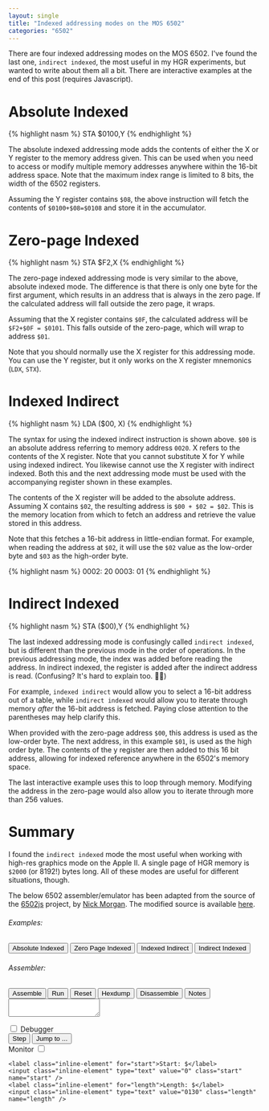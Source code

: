 ```yaml
---
layout: single
title: "Indexed addressing modes on the MOS 6502"
categories: "6502"
---
```


There are four indexed addressing modes on the MOS 6502. I've found the last one, `indirect indexed`, the most useful in my HGR experiments, but wanted to write about them all a bit. There are interactive examples at the end of this post (requires Javascript).

# Absolute Indexed

{% highlight nasm %}
STA $0100,Y
{% endhighlight %}

The absolute indexed addressing mode adds the contents of either the X or Y register to the memory address given. This can be used when you need to access or modify multiple memory addresses anywhere within the 16-bit address space. Note that the maximum index range is limited to 8 bits, the width of the 6502 registers.

Assuming the Y register contains `$08`, the above instruction will fetch the contents of `$0100+$08=$0108` and store it in the accumulator.

# Zero-page Indexed

{% highlight nasm %}
STA $F2,X
{% endhighlight %}

The zero-page indexed addressing mode is very similar to the above, absolute indexed mode. The difference is that there is only one byte for the first argument, which results in an address that is always in the zero page. If the calculated address will fall outside the zero page, it wraps.

Assuming that the X register contains `$0F`, the calculated address will be `$F2+$0F = $0101`. This falls outside of the zero-page, which will wrap to address `$01`.

Note that you should normally use the X register for this addressing mode. You can use the Y register, but it only works on the X register mnemonics (`LDX`, `STX`).

# Indexed Indirect

{% highlight nasm %}
LDA ($00, X)
{% endhighlight %}

The syntax for using the indexed indirect instruction is shown above. `$00` is an absolute address referring to memory address `0020`. X refers to the contents of the X register. Note that you cannot substitute X for Y while using indexed indirect. You likewise cannot use the X register with indirect indexed. Both this and the next addressing mode must be used with the accompanying register shown in these examples.

The contents of the X register will be added to the absolute address. Assuming X contains `$02`, the resulting address is `$00 + $02 = $02`. This is the memory location from which to fetch an address and retrieve the value stored in this address.

Note that this fetches a 16-bit address in little-endian format. For example, when reading the address at `$02`, it will use the `$02` value as the low-order byte and `$03` as the high-order byte.

{% highlight nasm %}
0002: 20 
0003: 01 
{% endhighlight %}

# Indirect Indexed

{% highlight nasm %}
STA ($00),Y
{% endhighlight %}

The last indexed addressing mode is confusingly called `indirect indexed`, but is different than the previous mode in the order of operations. In the previous addressing mode, the index was added before reading the address. In indirect indexed, the register is added after the indirect address is read. (Confusing? It's hard to explain too. 😵‍💫)

For example, `indexed indirect` would allow you to select a 16-bit address out of a table, while `indirect indexed` would allow you to iterate through memory *after* the 16-bit address is fetched. Paying close attention to the parentheses may help clarify this.

When provided with the zero-page address `$00`, this address is used as the low-order byte. The next address, in this example `$01`, is used as the high order byte. The contents of the y register are then added to this 16 bit address, allowing for indexed reference anywhere in the 6502's memory space.

The last interactive example uses this to loop through memory. Modifying the address in the zero-page would also allow you to iterate through more than 256 values.

# Summary

I found the `indirect indexed` mode the most useful when working with high-res graphics mode on the Apple II. A single page of HGR memory is `$2000` (or 8192!) bytes long. All of these modes are useful for different situations, though.

The below 6502 assembler/emulator has been adapted from the source of the [6502js](https://github.com/skilldrick/6502js) project, by [Nick Morgan](https://twitter.com/skilldrick). The modified source is available [here](/assets/6502js/assembler.js).

<div class="widget">
  <div class="examples">
    <h6>Examples:</h6>
    <input type="button" value="Absolute Indexed" class="reinitializeButton" onclick="absoluteIndexed()" />
    <input type="button" value="Zero Page Indexed" class="reinitializeButton" onclick="zeropageIndexed()" />
    <input type="button" value="Indexed Indirect" class="reinitializeButton" onclick="indexedIndirect()" />
    <input type="button" value="Indirect Indexed" class="reinitializeButton" onclick="indirectIndexed()" />
  </div>

  <div class="buttons">
    <h6>Assembler:</h6>
    <input type="button" value="Assemble" class="assembleButton" />
    <input type="button" value="Run" class="runButton" />
    <input type="button" value="Reset" class="resetButton" />
    <input type="button" value="Hexdump" class="hexdumpButton" />
    <input type="button" value="Disassemble" class="disassembleButton" />
    <input type="button" value="Notes" class="notesButton" />
  </div>


  <textarea id="exampleTextArea" class="code"></textarea>

  <canvas class="screen" width="160" height="160"></canvas>

  <div class="debugger">
    <input type="checkbox" class="debug inline-element" name="debug" />
    <label class="inline-element" for="debug">Debugger</label>
    <div class="minidebugger"></div>
    <div class="buttons">
      <input type="button" value="Step" class="stepButton" />
      <input type="button" value="Jump to ..." class="gotoButton" />
    </div>
  </div>

  <div class="monitorControls">
    <label class="inline-element" for="monitoring">Monitor</label>
    <input class="inline-element" type="checkbox" class="monitoring" name="monitoring" />

    <label class="inline-element" for="start">Start: $</label>
    <input class="inline-element" type="text" value="0" class="start" name="start" />
    <label class="inline-element" for="length">Length: $</label>
    <input class="inline-element" type="text" value="0130" class="length" name="length" />
  </div>
  <div class="monitor"><pre><code></code></pre></div>
  <div class="messages"><pre><code></code></pre></div>
</div>


<script src="/assets/6502js/es5-shim.js"></script>
<script src="https://ajax.googleapis.com/ajax/libs/jquery/1.7.2/jquery.min.js"></script>
<script src="/assets/6502js/assembler.js"></script>
<script>
  window.onload = function() {
    indexedIndirect();
  }

  function absoluteIndexed() {
    document.getElementById('exampleTextArea').value =
`; Store $08 in the Y register, and $BA in the accumulator
LDY #$08
LDA #$BA

; Use absolute indexed mode to store the accumulator
; in $0100+Y
STA $0100,Y
`
  }

  function zeropageIndexed() {
    document.getElementById('exampleTextArea').value =
`; Store $0F in the Y register, and $BA in the accumulator
LDX #$0F
LDA #$BA

; Use absolute indexed mode to store the accumulator
; in $F2+$0F, which wraps to $01 in the zero-page
STA $F2,X
`

  }

  function indexedIndirect() {
    document.getElementById('exampleTextArea').value = 
`; Store data in $0120 to illustrate later retrieval
LDA #$50
STA $0120

; Store memory address $0120 in location $02 and $03.
; This is stored in "reverse" order, as $20, $01, 
; because the 6502 is little-endian.
LDA #$20
STA $02
LDA #$01
STA $03
LDX #$02

; Indexed indirect memory addressing, which reads the
; memory address at $00 + $02 = $02, then reads the
; contents of that memory address ($02 and $03) and
; stores that value in the accumulator
LDA ($00, X)
`
  }

  function indirectIndexed() {
    document.getElementById('exampleTextArea').value =

`; Store the low-order memory address #$10 at location
; $00
LDA #$10
STA $00
; Store the working data #$BA in $03, to be referenced
; later for copies 🐑
LDA #$BA
STA $03

; Verify the Y register is initialized to 0
LDY #$00
; Start of infinite loop
LOOP:
; Load the #$BA we stashed away earlier into
; the accumulator
LDA $03
; Reference 16-bit address in the zero page, at $00
; and $01 . Only the low-order byte is provided at
; $00 , the next byte ($01) is implicitly used
; as the high-order byte
STA ($00),Y
; Increment the accumulator and jump back up
; to start the loop again
INY
JMP LOOP
`
  }
</script>

<link href="/assets/6502js/style.css" rel="stylesheet" type="text/css" />
<style>
  .inline-element {
    display: inline-block;
  }

  .debugger {
    height: 135px;
  }

  .monitor {
    height: 360px;
  }
</style>

